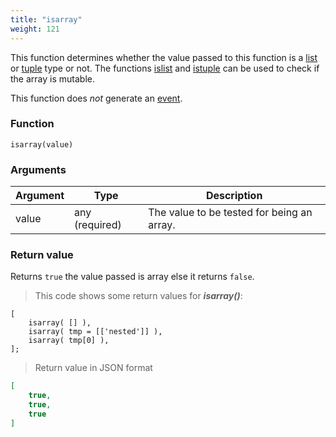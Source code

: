 ```yaml
---
title: "isarray"
weight: 121
---
```


This function determines whether the value passed to this function
is a [list](../../data-types/list) or [tuple](../../data-types/tuple) type or not. The functions [islist](../../collection-api/islist) and
[istuple](../../collection-api/istuple) can be used to check if the array is mutable.

This function does *not* generate an [event](../../events).

### Function

`isarray(value)`

### Arguments

Argument | Type | Description
-------- | ---- | -----------
value | any (required) | The value to be tested for being an array.

### Return value

Returns `true` the value passed is array else it returns `false`.

> This code shows some return values for ***isarray()***:

```thingsdb,json_response
[
    isarray( [] ),
    isarray( tmp = [['nested']] ),
    isarray( tmp[0] ),
];
```

> Return value in JSON format

```json
[
    true,
    true,
    true
]
```
